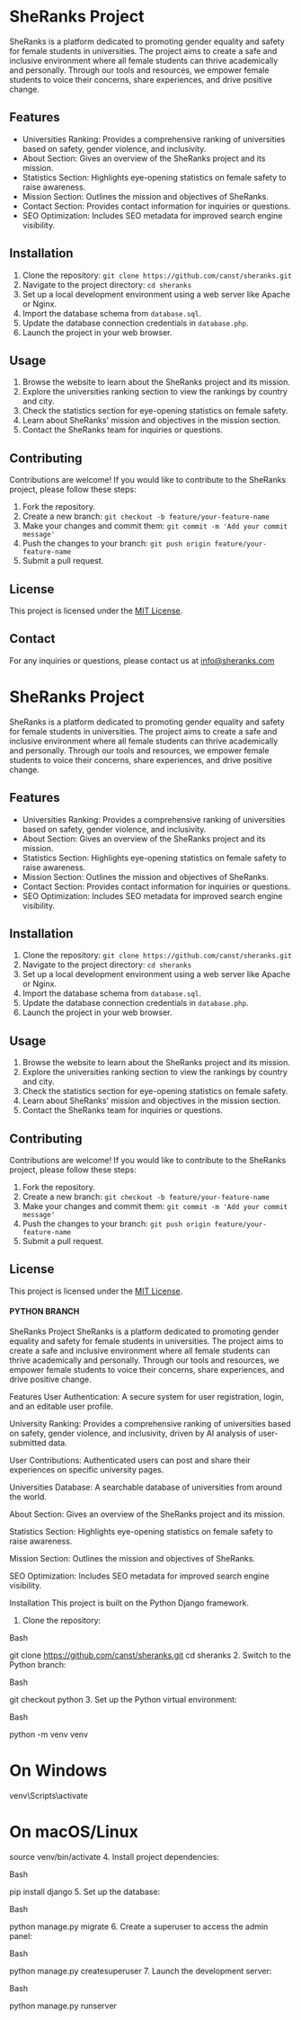 # SheRanks Project

SheRanks is a platform dedicated to promoting gender equality and safety for female students in universities. The project aims to create a safe and inclusive environment where all female students can thrive academically and personally. Through our tools and resources, we empower female students to voice their concerns, share experiences, and drive positive change.

## Features

- Universities Ranking: Provides a comprehensive ranking of universities based on safety, gender violence, and inclusivity.
- About Section: Gives an overview of the SheRanks project and its mission.
- Statistics Section: Highlights eye-opening statistics on female safety to raise awareness.
- Mission Section: Outlines the mission and objectives of SheRanks.
- Contact Section: Provides contact information for inquiries or questions.
- SEO Optimization: Includes SEO metadata for improved search engine visibility.

## Installation

1. Clone the repository: `git clone https://github.com/canst/sheranks.git`
2. Navigate to the project directory: `cd sheranks`
3. Set up a local development environment using a web server like Apache or Nginx.
4. Import the database schema from `database.sql`.
5. Update the database connection credentials in `database.php`.
6. Launch the project in your web browser.

## Usage

1. Browse the website to learn about the SheRanks project and its mission.
2. Explore the universities ranking section to view the rankings by country and city.
3. Check the statistics section for eye-opening statistics on female safety.
4. Learn about SheRanks' mission and objectives in the mission section.
5. Contact the SheRanks team for inquiries or questions.

## Contributing

Contributions are welcome! If you would like to contribute to the SheRanks project, please follow these steps:

1. Fork the repository.
2. Create a new branch: `git checkout -b feature/your-feature-name`
3. Make your changes and commit them: `git commit -m 'Add your commit message'`
4. Push the changes to your branch: `git push origin feature/your-feature-name`
5. Submit a pull request.

## License

This project is licensed under the [MIT License](LICENSE).

## Contact

For any inquiries or questions, please contact us at info@sheranks.com

# SheRanks Project

SheRanks is a platform dedicated to promoting gender equality and safety for female students in universities. The project aims to create a safe and inclusive environment where all female students can thrive academically and personally. Through our tools and resources, we empower female students to voice their concerns, share experiences, and drive positive change.

## Features

- Universities Ranking: Provides a comprehensive ranking of universities based on safety, gender violence, and inclusivity.
- About Section: Gives an overview of the SheRanks project and its mission.
- Statistics Section: Highlights eye-opening statistics on female safety to raise awareness.
- Mission Section: Outlines the mission and objectives of SheRanks.
- Contact Section: Provides contact information for inquiries or questions.
- SEO Optimization: Includes SEO metadata for improved search engine visibility.

## Installation

1. Clone the repository: `git clone https://github.com/canst/sheranks.git`
2. Navigate to the project directory: `cd sheranks`
3. Set up a local development environment using a web server like Apache or Nginx.
4. Import the database schema from `database.sql`.
5. Update the database connection credentials in `database.php`.
6. Launch the project in your web browser.

## Usage

1. Browse the website to learn about the SheRanks project and its mission.
2. Explore the universities ranking section to view the rankings by country and city.
3. Check the statistics section for eye-opening statistics on female safety.
4. Learn about SheRanks' mission and objectives in the mission section.
5. Contact the SheRanks team for inquiries or questions.

## Contributing

Contributions are welcome! If you would like to contribute to the SheRanks project, please follow these steps:

1. Fork the repository.
2. Create a new branch: `git checkout -b feature/your-feature-name`
3. Make your changes and commit them: `git commit -m 'Add your commit message'`
4. Push the changes to your branch: `git push origin feature/your-feature-name`
5. Submit a pull request.

## License

This project is licensed under the [MIT License](LICENSE).

#### PYTHON BRANCH

SheRanks Project
SheRanks is a platform dedicated to promoting gender equality and safety for female students in universities. The project aims to create a safe and inclusive environment where all female students can thrive academically and personally. Through our tools and resources, we empower female students to voice their concerns, share experiences, and drive positive change.

Features
User Authentication: A secure system for user registration, login, and an editable user profile.

University Ranking: Provides a comprehensive ranking of universities based on safety, gender violence, and inclusivity, driven by AI analysis of user-submitted data.

User Contributions: Authenticated users can post and share their experiences on specific university pages.

Universities Database: A searchable database of universities from around the world.

About Section: Gives an overview of the SheRanks project and its mission.

Statistics Section: Highlights eye-opening statistics on female safety to raise awareness.

Mission Section: Outlines the mission and objectives of SheRanks.

SEO Optimization: Includes SEO metadata for improved search engine visibility.

Installation
This project is built on the Python Django framework.

1. Clone the repository:

Bash

git clone https://github.com/canst/sheranks.git
cd sheranks
2. Switch to the Python branch:

Bash

git checkout python
3. Set up the Python virtual environment:

Bash

python -m venv venv
# On Windows
venv\Scripts\activate
# On macOS/Linux
source venv/bin/activate
4. Install project dependencies:

Bash

pip install django
5. Set up the database:

Bash

python manage.py migrate
6. Create a superuser to access the admin panel:

Bash

python manage.py createsuperuser
7. Launch the development server:

Bash

python manage.py runserver

